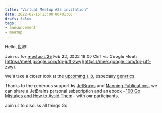 ```yaml
---
title: "Virtual Meetup #25 invitation"
date: 2022-02-15T13:00:00+01:00
draft: false
tags:
- announcement
- meetup
---
```


Hello, 世界!

Join us for [meetup #25](https://www.meetup.com/Leipzig-Golang/events/282941887/) Feb 22, 2022
19:00 CET via Google Meet:
[https://meet.google.com/fqi-juff-zwy](https://meet.google.com/fqi-juff-zwy).

We'll take a closer look at the [upcoming 1.18](https://tip.golang.org/doc/go1.18), especially [generics](https://tip.golang.org/doc/go1.18#generics).

Thanks to the generous support by [JetBrains](https://www.jetbrains.com/) and
[Manning Publications](https://www.manning.com/), we can share a JetBrains
personal subscription and an ebook - [100 Go Mistakes and How to
Avoid Them](https://www.manning.com/books/100-go-mistakes-and-how-to-avoid-them) - with our participants.

Join us to discuss all things Go.


<!--

TODO: outreach.

* https://www.linkedin.com/posts/martin-czygan-58348842_leipzig-golang-meetup-23-activity-6868910290419929089-7pl6

-->
